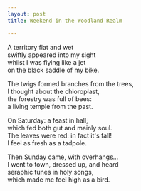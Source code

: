 ```yaml
---
layout: post
title: Weekend in the Woodland Realm

---
```


A territory flat and wet    
swiftly appeared into my sight    
whilst I was flying like a jet  
on the black saddle of my bike.  

The twigs formed branches from the trees,  
I thought about the chloroplast,    
the forestry was full of bees:  
a living temple from the past.    

On Saturday: a feast in hall,  
which fed both gut and mainly soul.  
The leaves were red: in fact it's fall!  
I feel as fresh as a tadpole.   

Then Sunday came, with overhangs...  
I went to town, dressed up, and heard  
seraphic tunes in holy songs,  
which made me feel high as a bird.  

